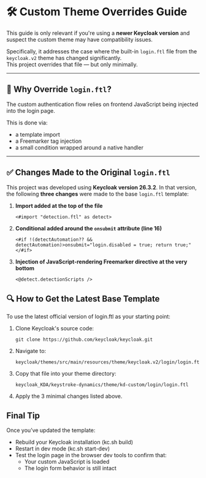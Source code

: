 # 🛠️ Custom Theme Overrides Guide

This guide is only relevant if you're using a **newer Keycloak version** and suspect the custom theme may have compatibility issues.

Specifically, it addresses the case where the built-in `login.ftl` file from the `keycloak.v2` theme has changed significantly.  
This project overrides that file — but only minimally.

---

## 📄 Why Override `login.ftl`?

The custom authentication flow relies on frontend JavaScript being injected into the login page.

This is done via:
- a template import
- a Freemarker tag injection
- a small condition wrapped around a native handler

---

## ✅ Changes Made to the Original `login.ftl`

This project was developed using **Keycloak version 26.3.2**. In that version, the following **three changes** were made to the base `login.ftl` template:

1. **Import added at the top of the file**
   ```ftl
   <#import "detection.ftl" as detect>
2. **Conditional added around the `onsubmit` attribute (line 16)**
    ```ftl
    <#if !(detectAutomation?? && detectAutomation)>onsubmit="login.disabled = true; return true;"</#if>

3. **Injection of JavaScript-rendering Freemarker directive at the very bottom**
    ```ftl
    <@detect.detectionScripts />

## 🔍 How to Get the Latest Base Template
To use the latest official version of login.ftl as your starting point:

1. Clone Keycloak's source code:
    ```
    git clone https://github.com/keycloak/keycloak.git

2. Navigate to:
    ```
    keycloak/themes/src/main/resources/theme/keycloak.v2/login/login.ftl

3. Copy that file into your theme directory:
    ```
    keycloak_KDA/keystroke-dynamics/theme/kd-custom/login/login.ftl

4. Apply the 3 minimal changes listed above.

## Final Tip
Once you’ve updated the template:
- Rebuild your Keycloak installation (kc.sh build)
- Restart in dev mode (kc.sh start-dev)
- Test the login page in the browser dev tools to confirm that:
    - Your custom JavaScript is loaded
    - The login form behavior is still intact